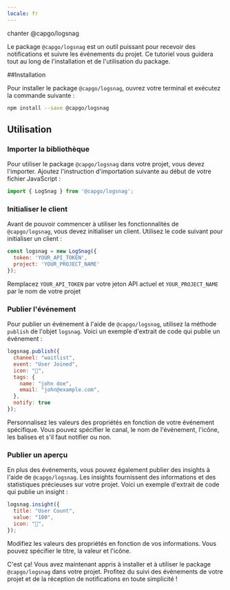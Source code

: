 ```yaml
---
locale: fr
---
```


chanter @capgo/logsnag

Le package `@capgo/logsnag` est un outil puissant pour recevoir des notifications et suivre les événements du projet. Ce tutoriel vous guidera tout au long de l'installation et de l'utilisation du package.

##Installation

Pour installer le package `@capgo/logsnag`, ouvrez votre terminal et exécutez la commande suivante :

```sh
npm install --save @capgo/logsnag
```

## Utilisation

### Importer la bibliothèque

Pour utiliser le package `@capgo/logsnag` dans votre projet, vous devez l'importer. Ajoutez l'instruction d'importation suivante au début de votre fichier JavaScript :

```js
import { LogSnag } from '@capgo/logsnag';
```

### Initialiser le client

Avant de pouvoir commencer à utiliser les fonctionnalités de `@capgo/logsnag`, vous devez initialiser un client. Utilisez le code suivant pour initialiser un client :

```js
const logsnag = new LogSnag({
  token: 'YOUR_API_TOKEN',
  project: 'YOUR_PROJECT_NAME'
});
```
Remplacez `YOUR_API_TOKEN` par votre jeton API actuel et `YOUR_PROJECT_NAME` par le nom de votre projet

### Publier l'événement

Pour publier un événement à l'aide de `@capgo/logsnag`, utilisez la méthode `publish` de l'objet `logsnag`. Voici un exemple d'extrait de code qui publie un événement :

```js
logsnag.publish({
  channel: "waitlist",
  event: "User Joined",
  icon: "🎉",
  tags: {
    name: "john doe",
    email: "john@example.com",
  },
  notify: true
});
```
Personnalisez les valeurs des propriétés en fonction de votre événement spécifique. Vous pouvez spécifier le canal, le nom de l'événement, l'icône, les balises et s'il faut notifier ou non.

### Publier un aperçu

En plus des événements, vous pouvez également publier des insights à l'aide de `@capgo/logsnag`. Les insights fournissent des informations et des statistiques précieuses sur votre projet. Voici un exemple d'extrait de code qui publie un insight :

```js
logsnag.insight({
  title: "User Count",
  value: "100",
  icon: "👨",
});
```
Modifiez les valeurs des propriétés en fonction de vos informations. Vous pouvez spécifier le titre, la valeur et l'icône.

C'est ça! Vous avez maintenant appris à installer et à utiliser le package `@capgo/logsnag` dans votre projet. Profitez du suivi des événements de votre projet et de la réception de notifications en toute simplicité !